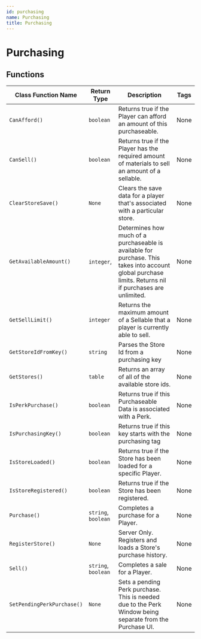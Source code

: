 ```yaml
---
id: purchasing
name: Purchasing
title: Purchasing
---
```


# Purchasing

## Functions

| Class Function Name | Return Type | Description | Tags |
| ------------------- | ----------- | ----------- | ---- |
| `CanAfford()` | `boolean` | Returns true if the Player can afford an amount of this purchaseable. | None |
| `CanSell()` | `boolean` | Returns true if the Player has the required amount of materials to sell an amount of a sellable. | None |
| `ClearStoreSave()` | `None` | Clears the save data for a player that's associated with a particular store. | None |
| `GetAvailableAmount()` | `integer`,  | Determines how much of a purchaseable is available for purchase. This takes into account global purchase limits. Returns nil if purchases are unlimited. | None |
| `GetSellLimit()` | `integer` | Returns the maximum amount of a Sellable that a player is currently able to sell. | None |
| `GetStoreIdFromKey()` | `string` | Parses the Store Id from a purchasing key | None |
| `GetStores()` | `table` | Returns an array of all of the available store ids. | None |
| `IsPerkPurchase()` | `boolean` | Returns true if this Purchaseable Data is associated with a Perk. | None |
| `IsPurchasingKey()` | `boolean` | Returns true if this key starts with the purchasing tag | None |
| `IsStoreLoaded()` | `boolean` | Returns true if the Store has been loaded for a specific Player. | None |
| `IsStoreRegistered()` | `boolean` | Returns true if the Store has been registered. | None |
| `Purchase()` | `string`, `boolean` | Completes a purchase for a Player. | None |
| `RegisterStore()` | `None` | Server Only. Registers and loads a Store's purchase history. | None |
| `Sell()` | `string`, `boolean` | Completes a sale for a Player. | None |
| `SetPendingPerkPurchase()` | `None` | Sets a pending Perk purchase. This is needed due to the Perk Window being separate from the Purchase UI. | None |
